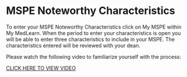 # MSPE Noteworthy Characteristics

To enter your MSPE Noteworthy Characteristics click on My MSPE within My MedLearn. When the period to enter your characteristics is open you will be able to enter three characteristics to include in your MSPE. The characteristics entered will be reviewed with your dean. 

Please watch the following video to familiarize yourself with the process:

[CLICK HERE TO VIEW VIDEO](https://arizona.box.com/shared/static/g6umslc8ko760dbs2v9usgvuuhbifoyt.mov)